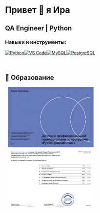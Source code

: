 Привет 👋 я Ира
======================

QA Engineer | Python
---------------

### Навыки и инструменты:

<p align="left">
<a href="https://www.python.org/" target="_blank" rel="noreferrer"><img src="https://raw.githubusercontent.com/danielcranney/readme-generator/main/public/icons/skills/python-colored.svg" width="36" height="36" alt="Python" /></a><a href="https://code.visualstudio.com/" target="_blank" rel="noreferrer"><img src="https://raw.githubusercontent.com/danielcranney/readme-generator/main/public/icons/skills/visualstudiocode.svg" width="36" height="36" alt="VS Code" /></a><a href="https://www.mysql.com/" target="_blank" rel="noreferrer"><img src="https://raw.githubusercontent.com/danielcranney/readme-generator/main/public/icons/skills/mysql-colored.svg" width="36" height="36" alt="MySQL" /></a><a href="https://www.postgresql.org/" target="_blank" rel="noreferrer"><img src="https://raw.githubusercontent.com/danielcranney/readme-generator/main/public/icons/skills/postgresql-colored.svg" width="36" height="36" alt="PostgreSQL" /></a>
</p>

<br>

## 🎒 Образование
[<img src="/pythonRUS-1.png" width="280px" hspace="10px" alt="Диплом»">](https://raw.githubusercontent.com/irreny/irreny/main/pythonRUS-1.png)
[<img src="/pythonRUS-2.png" width="280px" hspace="10px" alt="Диплом»">](https://raw.githubusercontent.com/irreny/irreny/main/pythonRUS-2.png)

<br>
